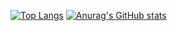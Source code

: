 [![Top Langs](https://github-readme-stats.vercel.app/api/top-langs/?username=Helarioss)](https://github.com/anuraghazra/github-readme-stats)
[![Anurag's GitHub stats](https://github-readme-stats.vercel.app/api?username=Helarioss&show_icons=true&theme=jolly)](https://github.com/anuraghazra/github-readme-stats)
